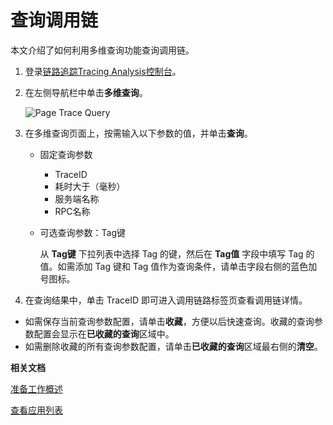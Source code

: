 # 查询调用链

本文介绍了如何利用多维查询功能查询调用链。

1.  登录[链路追踪Tracing Analysis控制台](https://tracing-sg.console.aliyun.com/)。

2.  在左侧导航栏中单击**多维查询**。

    ![Page Trace Query](https://static-aliyun-doc.oss-accelerate.aliyuncs.com/assets/img/zh-CN/5520498851/p53848.png)

3.  在多维查询页面上，按需输入以下参数的值，并单击**查询**。

    -   固定查询参数

        -   TraceID
        -   耗时大于（毫秒）
        -   服务端名称
        -   RPC名称
    -   可选查询参数：Tag键

        从 **Tag键** 下拉列表中选择 Tag 的键，然后在 **Tag值** 字段中填写 Tag 的值。如需添加 Tag 键和 Tag 值作为查询条件，请单击字段右侧的蓝色加号图标。

4.  在查询结果中，单击 TraceID 即可进入调用链路标签页查看调用链详情。


-   如需保存当前查询参数配置，请单击**收藏**，方便以后快速查询。收藏的查询参数配置会显示在**已收藏的查询**区域中。
-   如需删除收藏的所有查询参数配置，请单击**已收藏的查询**区域最右侧的**清空**。

**相关文档**  


[准备工作概述](/intl.zh-CN/准备工作/准备工作概述.md)

[查看应用列表](/intl.zh-CN/控制台操作/应用管理/查看应用列表.md)

